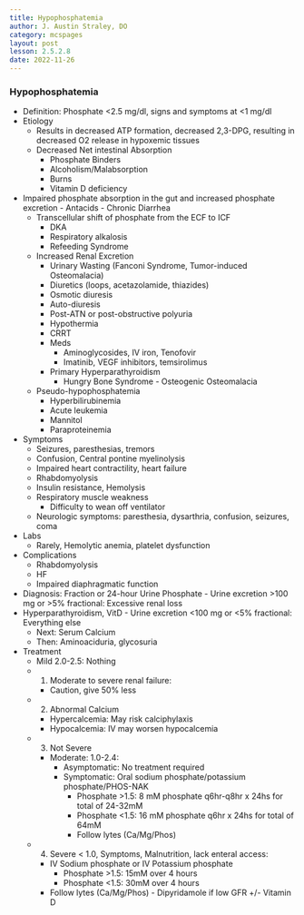 ```yaml
---
title: Hypophosphatemia
author: J. Austin Straley, DO
category: mcspages
layout: post
lesson: 2.5.2.8
date: 2022-11-26
---
```


<html>
    <meta charset="UTF-8">
    <meta name="viewport" content="width=device-width, initial-scale=1">
    <link href="{{site.baseurl}}/assets/grid/bootstrap-grid.min.css" rel="stylesheet">
    <link href="{{site.baseurl}}/assets/grid/grid.css" rel="stylesheet">
    <link rel="stylesheet" href="{{site.baseurl}}/assets/gitbook/gitbook-plugin-fontsettings/website.css">
    <link rel="stylesheet" href="{{site.baseurl}}/assets/gitbook/gitbook-plugin-search-pro/search.css">
    <link rel="stylesheet" href="{{site.baseurl}}/assets/gitbook/gitbook-plugin-back-to-top-button/plugin.css">
    <link rel="stylesheet" href="{{site.baseurl}}/assets/gitbook/style.css">
    <link rel="stylesheet" href="{{site.baseurl}}/assets/gitbook/custom.css">
    <link rel="stylesheet" href="{{site.baseurl}}/assets/gitbook/rouge/{{ site.syntax_highlighter_style | default: 'colorful' }}.css">
    <meta name="HandheldFriendly" content="true"/>
    <meta name="viewport" content="width=device-width, initial-scale=1, user-scalable=no">
    <meta name="apple-mobile-web-app-capable" content="yes">
    <meta name="apple-mobile-web-app-status-bar-style" content="black">
    <link rel="apple-touch-icon-precomposed" sizes="152x152" href="{{site.baseurl}}/assets/gitbook/images/apple-touch-icon-precomposed-152.png">
    <link rel="shortcut icon" href="{{site.baseurl}}/{{site.favicon_path}}" type="image/x-icon">
    <style>
        .p {
            color: #B8B8B8;
        }
        .p1 {
            color
        }
    </style>
</html>

### Hypophosphatemia
-	Definition: Phosphate <2.5 mg/dl, signs and symptoms at <1 mg/dl
-	Etiology
    -	Results in decreased ATP formation, decreased 2,3-DPG, resulting in decreased O2 release in hypoxemic tissues
    -	Decreased Net intestinal Absorption
        -	Phosphate Binders
        -	Alcoholism/Malabsorption
        -	Burns
        -	Vitamin D deficiency
-	Impaired phosphate absorption in the gut and increased phosphate excretion
        -	Antacids
        -	Chronic Diarrhea
    -	Transcellular shift of phosphate from the ECF to ICF
        -	DKA
        -	Respiratory alkalosis
        -	Refeeding Syndrome
    -	Increased Renal Excretion
        -	Urinary Wasting (Fanconi Syndrome, Tumor-induced Osteomalacia)
        -	Diuretics (loops, acetazolamide, thiazides)
        -	Osmotic diuresis
        -	Auto-diuresis
        -	Post-ATN or post-obstructive polyuria
        -	Hypothermia
        -	CRRT
        -	Meds
            -	Aminoglycosides, IV iron, Tenofovir
            -	Imatinib, VEGF inhibitors, temsirolimus
        -	Primary Hyperparathyroidism
            -	Hungry Bone Syndrome
                    -	Osteogenic Osteomalacia
    -	Pseudo-hypophosphatemia
        -	Hyperbilirubinemia
        -	Acute leukemia
        -	Mannitol
        -	Paraproteinemia
-	Symptoms
    -	Seizures, paresthesias, tremors
    -	Confusion, Central pontine myelinolysis
    -	Impaired heart contractility, heart failure
    -	Rhabdomyolysis
    -	Insulin resistance, Hemolysis
    -	Respiratory muscle weakness
        -	Difficulty to wean off ventilator
    -	Neurologic symptoms: paresthesia, dysarthria, confusion, seizures, coma
-	Labs
    -	Rarely, Hemolytic anemia, platelet dysfunction
-	Complications
    -	Rhabdomyolysis
    -	HF
    -	Impaired diaphragmatic function
-	Diagnosis: Fraction or 24-hour Urine Phosphate
        -	Urine excretion >100 mg or >5% fractional: Excessive renal loss
-	Hyperparathyroidism, VitD
        -	Urine excretion <100 mg or <5% fractional: Everything else
    -	Next: Serum Calcium
    -	Then: Aminoaciduria, glycosuria
-	Treatment
    -	Mild 2.0-2.5: Nothing
    -	1) Moderate to severe renal failure: 
        -	Caution, give 50% less
    -	2) Abnormal Calcium
        -	Hypercalcemia: May risk calciphylaxis
        -	Hypocalcemia: IV may worsen hypocalcemia
    -	3) Not Severe
        -	Moderate: 1.0-2.4: 
            -	Asymptomatic: No treatment required
            -	Symptomatic: Oral sodium phosphate/potassium phosphate/PHOS-NAK
                -	Phosphate >1.5: 8 mM phosphate q6hr-q8hr x 24hs for total of 24-32mM
                -	Phosphate <1.5: 16 mM phosphate q6hr x 24hs for total of 64mM
                -	Follow lytes (Ca/Mg/Phos)
    -	4) Severe < 1.0, Symptoms, Malnutrition, lack enteral access: 
        -	IV Sodium phosphate or IV Potassium phosphate
            -	Phosphate >1.5: 15mM over 4 hours
            -	Phosphate <1.5: 30mM over 4 hours
        -	Follow lytes (Ca/Mg/Phos)
                -	Dipyridamole if low GFR +/- Vitamin D
